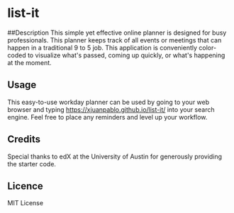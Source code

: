 # list-it

##Description
This simple yet effective online planner is designed for busy professionals. This planner keeps track of all events or meetings that can happen in a traditional 9 to 5 job. This application is conveniently color-coded to visualize what's passed, coming up quickly, or what's happening at the moment.

## Usage
This easy-to-use workday planner can be used by going to your web browser and typing https://xjuanpablo.github.io/list-it/ into your search engine. Feel free to place any reminders and level up your workflow.

## Credits
Special thanks to edX at the University of Austin for generously providing the starter code.

## Licence
MIT License 
